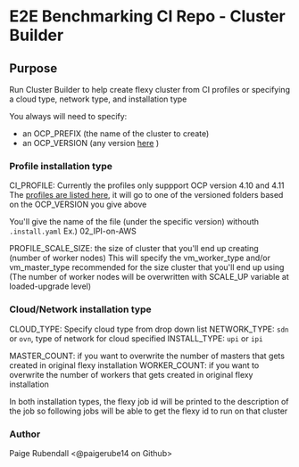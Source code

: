 # E2E Benchmarking CI Repo - Cluster Builder

## Purpose
Run Cluster Builder to help create flexy cluster from CI profiles or specifying a cloud type, network type, and
 installation type
 
 You always will need to specify:
 * an OCP_PREFIX (the name of the cluster to create)
 * an OCP_VERSION (any version [here](https://openshift-release.apps.ci.l2s4.p1.openshiftapps.com/) )


### Profile installation type  
CI_PROFILE: Currently the profiles only suppport OCP version 4.10 and 4.11
The [profiles are listed here](https://gitlab.cee.redhat.com/aosqe/ci-profiles/-/tree/master/scale-ci), it will go to
 one of the versioned folders based on the OCP_VERSION you give above
 
You'll give the name of the file (under the specific version) withouth `.install.yaml`
Ex.) 02_IPI-on-AWS 

PROFILE_SCALE_SIZE: the size of cluster that you'll end up creating (number of worker nodes)
This will specify the vm_worker_type and/or vm_master_type recommended for the size cluster that you'll end up using
(The number of worker nodes will be overwritten with SCALE_UP variable at loaded-upgrade level)

### Cloud/Network installation type  
CLOUD_TYPE: Specify cloud type from drop down list
NETWORK_TYPE: `sdn` or `ovn`, type of network for cloud specified 
INSTALL_TYPE: `upi` or `ipi` 

MASTER_COUNT: if you want to overwrite the number of masters that gets created in original flexy installation
WORKER_COUNT: if you want to overwrite the number of workers that gets created in original flexy installation

In both installation types, the flexy job id will be printed to the description of the job so following jobs will be
 able to get the flexy id to run on that cluster


### Author
Paige Rubendall <@paigerube14 on Github>

